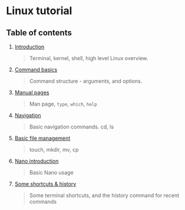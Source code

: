 # Linux tutorial

## Table of contents
1. [Introduction](./introduction/Introduction.md)
    > Terminal, kernel, shell, high level Linux overview.
2. [Command basics](./command-basics/CommandBasics.md)
   > Command structure - arguments, and options.
3. [Manual pages](./manual-pages/ManualPages.md)
   > Man page, ``type``, ``which``, `help`
4. [Navigation](./navigation/Navigation.md)
   > Basic navigation commands. cd, ls
5. [Basic file management](./basic-file-management/BasicFileManagement.md)
   > touch, mkdir, mv, cp
6. [Nano introduction](./nano/Nano.md)
   > Basic Nano usage
7. [Some shortcuts & history](./shortcuts-and-history/ShortcutsAndHistory.md)
   > Some terminal shortcuts, and the history command for recent commands  